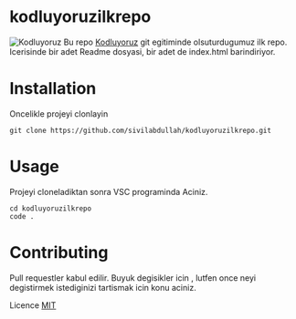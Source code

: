 # kodluyoruzilkrepo
![Kodluyoruz](https://www.hizliresim.com/bf1sr0k)
Bu repo [Kodluyoruz](kodluyoruz.org) git egitiminde olsuturdugumuz ilk repo. Icerisinde bir adet Readme dosyasi, bir adet de index.html barindiriyor.

# Installation
Oncelikle projeyi clonlayin

```
git clone https://github.com/sivilabdullah/kodluyoruzilkrepo.git

```

# Usage
Projeyi cloneladiktan sonra VSC programinda Aciniz.

    cd kodluyoruzilkrepo
    code .
    
# Contributing
Pull requestler kabul edilir. Buyuk degisikler icin , lutfen once neyi degistirmek istediginizi tartismak icin konu aciniz.

Licence
[MIT](https://github.com/Raitonn/kodluyoruzilkrepo/blob/main/LICENSE)

[def]: https://imgyukle.com/f/2022/10/25/n7vFIh.jpghttps://imgyukle.com/i/nAuCzn